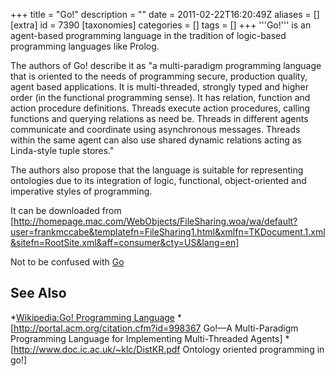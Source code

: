 +++
title = "Go!"
description = ""
date = 2011-02-22T16:20:49Z
aliases = []
[extra]
id = 7390
[taxonomies]
categories = []
tags = []
+++
'''Go!''' is an agent-based programming language in the tradition of logic-based programming languages like Prolog.

The authors of Go! describe it as "a multi-paradigm programming language that is oriented to the needs of programming secure, production quality, agent based applications. It is multi-threaded, strongly typed and higher order (in the functional programming sense). It has relation, function and action procedure definitions. Threads execute action procedures, calling functions and querying relations as need be. Threads in different agents communicate and coordinate using asynchronous messages. Threads within the same agent can also use shared dynamic relations acting as Linda-style tuple stores."

The authors also propose that the language is suitable for representing ontologies due to its integration of logic, functional, object-oriented and imperative styles of programming.

It can be downloaded from
[http://homepage.mac.com/WebObjects/FileSharing.woa/wa/default?user=frankmccabe&templatefn=FileSharing1.html&xmlfn=TKDocument.1.xml&sitefn=RootSite.xml&aff=consumer&cty=US&lang=en]

Not to be confused with [Go](https://rosettacode.org/wiki/:Category:Go)

## See Also
*[Wikipedia:Go! Programming Language](https://en.wikipedia.org/wiki/Go!_(programming_language))
*[http://portal.acm.org/citation.cfm?id=998367 Go!—A Multi-Paradigm Programming Language for Implementing Multi-Threaded Agents]
*[http://www.doc.ic.ac.uk/~klc/DistKR.pdf Ontology oriented programming in go!]
